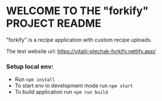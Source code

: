 # WELCOME TO THE "forkify" PROJECT README

"forkify" is a recipe application with custom recipe uploads.

The test website url: https://vitalii-plechak-forkify.netlify.app/

### Setup local env:
* Run `npm install`
* To start env in development mode run `npm start`
* To build application run `npm run build`